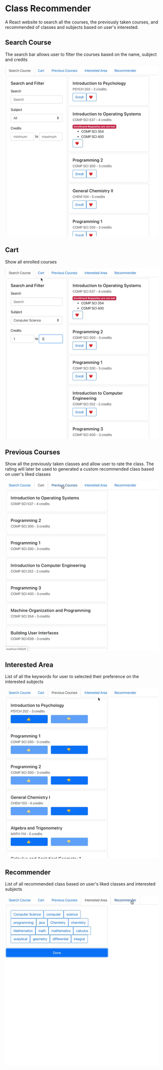 # Class Recommender
A React website to search all the courses, the previously taken courses, and recommended of classes and subjects based on user's interested.

## Search Course
The search bar allows user to filter the courses based on the name, subject and credits

![Class Recommender Demo](Demo/CR1.gif)

## Cart
Show all enrolled courses 

![Class Recommender Demo](Demo/CR2.gif)

## Previous Courses
Show all the previously taken classes and allow user to rate the class. 
The rating will later be used to generated a custom recommended class based on user's liked classes

![Class Recommender Demo](Demo/CR3.gif)

## Interested Area
List of all the keywords for user to selected their preference on the interested subjects

![Class Recommender Demo](Demo/CR4.gif)

## Recommender
List of all recommended class based on user's liked classes and interested subjects

![Class Recommender Demo](Demo/CR5.gif)


